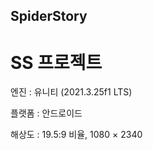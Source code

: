 ## SpiderStory
# SS 프로젝트

엔진 : 유니티 (2021.3.25f1 LTS)

플랫폼 : 안드로이드

해상도 : 19.5:9 비율,   1080 × 2340 

